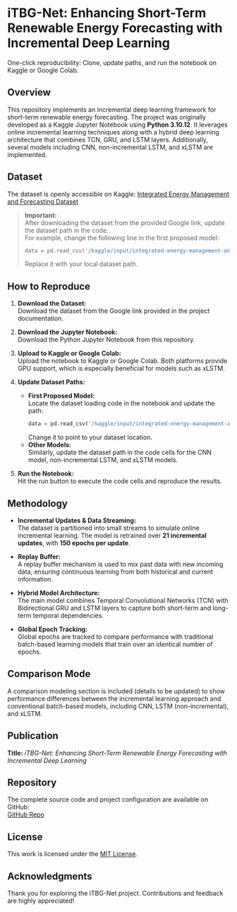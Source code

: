 # iTBG-Net: Enhancing Short-Term Renewable Energy Forecasting with Incremental Deep Learning

One-click reproducibility: Clone, update paths, and run the notebook on Kaggle or Google Colab.

## Overview
This repository implements an incremental deep learning framework for short-term renewable energy forecasting. The project was originally developed as a Kaggle Jupyter Notebook using **Python 3.10.12**. It leverages online incremental learning techniques along with a hybrid deep learning architecture that combines TCN, GRU, and LSTM layers. Additionally, several models including CNN, non-incremental LSTM, and xLSTM are implemented.

## Dataset
The dataset is openly accessible on Kaggle:
[Integrated Energy Management and Forecasting Dataset](https://www.kaggle.com/datasets/aftabhussaincui/integrated-energy-management-and-forecasting)

> **Important:**  
> After downloading the dataset from the provided Google link, update the dataset path in the code.  
> For example, change the following line in the first proposed model:
> ```python
> data = pd.read_csv('/kaggle/input/integrated-energy-management-and-forecasting/Integrated Energy Management and Forecasting Dataset.csv')
> ```
> Replace it with your local dataset path.

## How to Reproduce
1. **Download the Dataset:**  
   Download the dataset from the Google link provided in the project documentation.

2. **Download the Jupyter Notebook:**  
   Download the Python Jupyter Notebook from this repository.

3. **Upload to Kaggle or Google Colab:**  
   Upload the notebook to Kaggle or Google Colab. Both platforms provide GPU support, which is especially beneficial for models such as xLSTM.

4. **Update Dataset Paths:**  
   - **First Proposed Model:**  
     Locate the dataset loading code in the notebook and update the path:
     ```python
     data = pd.read_csv('/kaggle/input/integrated-energy-management-and-forecasting/Integrated Energy Management and Forecasting Dataset.csv')
     ```
     Change it to point to your dataset location.
   - **Other Models:**  
     Similarly, update the dataset path in the code cells for the CNN model, non-incremental LSTM, and xLSTM models.

5. **Run the Notebook:**  
   Hit the run button to execute the code cells and reproduce the results.

## Methodology
- **Incremental Updates & Data Streaming:**  
  The dataset is partitioned into small streams to simulate online incremental learning. The model is retrained over **21 incremental updates**, with **150 epochs per update**.
  
- **Replay Buffer:**  
  A replay buffer mechanism is used to mix past data with new incoming data, ensuring continuous learning from both historical and current information.

- **Hybrid Model Architecture:**  
  The main model combines Temporal Convolutional Networks (TCN) with Bidirectional GRU and LSTM layers to capture both short-term and long-term temporal dependencies.

- **Global Epoch Tracking:**  
  Global epochs are tracked to compare performance with traditional batch-based learning models that train over an identical number of epochs.

## Comparison Mode
A comparison modeling section is included (details to be updated) to show performance differences between the incremental learning approach and conventional batch-based models, including CNN, LSTM (non-incremental), and xLSTM.

## Publication
**Title:** *iTBG-Net: Enhancing Short-Term Renewable Energy Forecasting with Incremental Deep Learning*

## Repository
The complete source code and project configuration are available on GitHub:  
[GitHub Repo](https://github.com/Aftab-Hussain302/iTGB-Net-online-learning.git)

## License
This work is licensed under the [MIT License](LICENSE).

## Acknowledgments
Thank you for exploring the iTBG-Net project. Contributions and feedback are highly appreciated!
